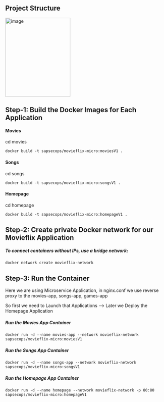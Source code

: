 ## Project Structure
<img width="206" height="250" alt="image" src="https://github.com/user-attachments/assets/2904e648-bf52-4696-98c0-04965300a4b2" />

## Step-1: Build the Docker Images for Each Application

#### Movies
cd movies
```
docker build -t sapsecops/movieflix-micro:moviesV1 .
```

#### Songs
cd songs
```
docker build -t sapsecops/movieflix-micro:songsV1 .
```
#### Homepage
cd homepage
```
docker build -t sapsecops/movieflix-micro:homepageV1 .
```

## Step-2: Create private Docker network for our Movieflix Application

##### To connect containers without IPs, use a bridge network:
```
docker network create movieflix-network
```


## Step-3: Run the Container 

Here we are using Microservice Application, in nginx.conf we use reverse proxy to the movies-app, songs-app, games-app

So first we need to Launch that Applications --> Later we Deploy the Homepage Application

##### Run the Movies App Container
```
docker run -d --name movies-app --network movieflix-network sapsecops/movieflix-micro:moviesV1
```

##### Run the Songs App Container
```
docker run -d --name songs-app --network movieflix-network sapsecops/movieflix-micro:songsV1
```
##### Run the Homepage App Container
```
docker run -d --name homepage --network movieflix-network -p 80:80 sapsecops/movieflix-micro:homepageV1
```

